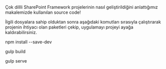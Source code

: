 Çok dillli SharePoint Framework projelerinin nasıl geliştirildiğini anlattığımız makalemizde kullanılan source code!

İlgili dosyalara sahip olduktan sonra aşağıdaki komutları sırasıyla çalıştırarak projenin ihtiyacı olan paketleri çekip, uygulamayı projeyi ayağa kaldırabilirsiniz.

npm install --save-dev

gulp build

gulp serve
